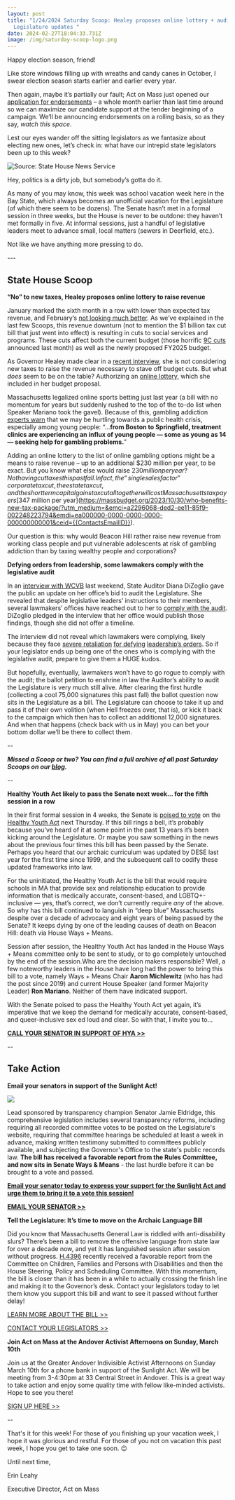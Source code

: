```yaml
---
layout: post
title: "1/24/2024 Saturday Scoop: Healey proposes online lottery + audit the
  Legislature updates "
date: 2024-02-27T18:04:33.731Z
image: /img/saturday-scoop-logo.png
---
```

Happy election season, friend!

Like store windows filling up with wreaths and candy canes in October, I swear election season starts earlier and earlier every year.

Then again, maybe it’s partially our fault; Act on Mass just opened our [application for endorsements](https://actonmass.org/endorsements-2024?utm_medium=&emci=a2296068-ded2-ee11-85f9-002248223794&emdi=ea000000-0000-0000-0000-000000000001&ceid={{ContactsEmailID}}) – a whole month earlier than last time around so we can maximize our candidate support at the tender beginning of a campaign. We’ll be announcing endorsements on a rolling basis, so as they say, *watch this space*.

Lest our eyes wander off the sitting legislators as we fantasize about electing new ones, let’s check in: what have our intrepid state legislators been up to this week?

![](/img/screen-shot-2024-02-24-at-1.33.35-am.png "Source: State House News Service")

Hey, politics is a dirty job, but somebody’s gotta do it.

As many of you may know, this week was school vacation week here in the Bay State, which always becomes an unofficial vacation for the Legislature (of which there seem to be dozens). The Senate hasn’t met in a formal session in three weeks, but the House is never to be outdone: they haven’t met formally in five. At informal sessions, just a handful of legislative leaders meet to advance small, local matters (sewers in Deerfield, etc.). 

Not like we have anything more pressing to do.

\---

## State House Scoop

**“No” to new taxes, Healey proposes online lottery to raise revenue**

January marked the sixth month in a row with lower than expected tax revenue, and February’s [not looking much better](<https://agencychecklists.com/2024/02/22/at-mid-month-mark-tax-collections-trending-down-for-february-69950/?utm_medium=&emci=a2296068-ded2-ee11-85f9-002248223794&emdi=ea000000-0000-0000-0000-000000000001&ceid={{ContactsEmailID}}#:~:text=And the early signs of,15.>). As we’ve explained in the last few Scoops, this revenue downturn (not to mention the $1 billion tax cut bill that just went into effect) is resulting in cuts to social services and programs. These cuts affect both the current budget (those horrific [9C cuts](https://actonmass.org/post/2024/01/27/01-13-2024-saturday-scoop-healey-announces-cuts-to-dozens-of-social-programs?utm_medium=&emci=a2296068-ded2-ee11-85f9-002248223794&emdi=ea000000-0000-0000-0000-000000000001&ceid={{ContactsEmailID}}) announced last month) as well as the newly proposed FY2025 budget. 

As Governor Healey made clear in a [recent interview](https://whdh.com/news/healey-wont-propose-tax-fee-increases-in-budget/?utm_medium=&emci=a2296068-ded2-ee11-85f9-002248223794&emdi=ea000000-0000-0000-0000-000000000001&ceid={{ContactsEmailID}}), she is not considering new taxes to raise the revenue necessary to stave off budget cuts. But what *does* seem to be on the table? Authorizing an [online lottery,](https://www.metrowestdailynews.com/story/news/state/2024/02/19/ma-online-lottery-opponents-negative-effects-to-burden-poor-young/72628211007/?utm_medium=&emci=a2296068-ded2-ee11-85f9-002248223794&emdi=ea000000-0000-0000-0000-000000000001&ceid={{ContactsEmailID}}) which she included in her budget proposal.

Massachusetts legalized online sports betting just last year (a bill with no momentum for years but suddenly rushed to the top of the to-do list when Speaker Mariano took the gavel). Because of this, gambling addiction [experts warn](https://www.bostonglobe.com/2024/02/11/metro/sports-gambling-super-bowl-addiction-taylor-swift-draftkings/?utm_medium=&emci=a2296068-ded2-ee11-85f9-002248223794&emdi=ea000000-0000-0000-0000-000000000001&ceid={{ContactsEmailID}}) that we may be hurtling towards a public health crisis, especially among young people: “...**from Boston to Springfield, treatment clinics are experiencing an influx of young people — some as young as 14 — seeking help for gambling problems.**” 

Adding an online lottery to the list of online gambling options might be a means to raise revenue – up to an additional $230 million per year, to be exact. But you know what else would raise $230 million per year? Not having cut taxes this past fall. In fact, the “single sales factor” corporate tax cut, the estate tax cut, and the short term capital gains tax cut all together will cost Massachusetts taxpayers [$347 million per year](https://massbudget.org/2023/10/30/who-benefits-new-tax-package/?utm_medium=&emci=a2296068-ded2-ee11-85f9-002248223794&emdi=ea000000-0000-0000-0000-000000000001&ceid={{ContactsEmailID}}). 

Our question is this: why would Beacon Hill rather raise new revenue from working class people and put vulnerable adolescents at risk of gambling addiction than by taxing wealthy people and corporations?

**Defying orders from leadership, some lawmakers comply with the legislative audit** 

In an [interview with WCVB](https://www.wcvb.com/article/on-the-record-diana-dizoglio-ballot-question-legislature-audit-massachusetts/46842408?utm_medium=&emci=a2296068-ded2-ee11-85f9-002248223794&emdi=ea000000-0000-0000-0000-000000000001&ceid={{ContactsEmailID}}) last weekend, State Auditor Diana DiZoglio gave the public an update on her office’s bid to audit the Legislature. She revealed that despite legislative leaders’ instructions to their members, several lawmakers’ offices have reached out to her to [comply with the audit](https://www.salemnews.com/news/state_news/despite-resistance-dizoglio-reports-some-legislative-audit-meetings/article_5300bcb6-d01e-11ee-8142-138017f8fb2a.html?utm_medium=&emci=a2296068-ded2-ee11-85f9-002248223794&emdi=ea000000-0000-0000-0000-000000000001&ceid={{ContactsEmailID}}). DiZoglio pledged in the interview that her office would publish those findings, though she did not offer a timeline. 

The interview did not reveal which lawmakers were complying, likely because they face [severe retaliation](https://commonwealthbeacon.org/politics/ex-rep-deleo-told-me-vote-for-transpo-bill-or-lose-chairmanship-2/?utm_medium=&emci=a2296068-ded2-ee11-85f9-002248223794&emdi=ea000000-0000-0000-0000-000000000001&ceid={{ContactsEmailID}}) [for defying](https://www.dotnews.com/2017/demoted-house-shake-holmes-says-it-s-punishment?utm_medium=&emci=a2296068-ded2-ee11-85f9-002248223794&emdi=ea000000-0000-0000-0000-000000000001&ceid={{ContactsEmailID}}) [leadership’s orders](https://commonwealthbeacon.org/politics/the-paradox-of-robert-deleo/?utm_medium=&emci=a2296068-ded2-ee11-85f9-002248223794&emdi=ea000000-0000-0000-0000-000000000001&ceid={{ContactsEmailID}}). So if your legislator ends up being one of the ones who is complying with the legislative audit, prepare to give them a HUGE kudos. 

But hopefully, eventually, lawmakers won’t have to go rogue to comply with the audit; the ballot petition to enshrine in law the Auditor’s ability to audit the Legislature is very much still alive. After clearing the first hurdle (collecting a cool 75,000 signatures this past fall) the ballot question now sits in the Legislature as a bill. The Legislature can choose to take it up and pass it of their own volition (when Hell freezes over, that is), or kick it back to the campaign which then has to collect an additional 12,000 signatures. And when that happens (check back with us in May) you can bet your bottom dollar we’ll be there to collect them.

*\--*

***Missed a Scoop or two? You can find a full archive of all past Saturday Scoops on our [blog](https://actonmass.org/blog?utm_medium=&{{{EngagementData}}}&emci=25102f50-235a-ee11-9937-00224832eb73&emdi=ea000000-0000-0000-0000-000000000001&ceid={{ContactsEmailID}}).***

*\--*

**Healthy Youth Act likely to pass the Senate next week… for the fifth session in a row**

In their first formal session in 4 weeks, the Senate is [poised to vote](https://www.wgbh.org/news/politics/2024-02-22/mass-senate-planning-vote-on-sex-education-curriculum-update?utm_medium=&emci=a2296068-ded2-ee11-85f9-002248223794&emdi=ea000000-0000-0000-0000-000000000001&ceid={{ContactsEmailID}}) on the [Healthy Youth Act](https://malegislature.gov/Bills/193/S2686?utm_medium=&emci=a2296068-ded2-ee11-85f9-002248223794&emdi=ea000000-0000-0000-0000-000000000001&ceid={{ContactsEmailID}}) next Thursday. If this bill rings a bell, it’s probably because you’ve heard of it at some point in the past 13 years it’s been kicking around the Legislature. Or maybe you saw something in the news about the previous four times this bill has been passed by the Senate. Perhaps you heard that our archaic curriculum was updated by DESE last year for the first time since 1999, and the subsequent call to codify these updated frameworks into law. 

For the uninitiated, the Healthy Youth Act is the bill that would require schools in MA that provide sex and relationship education to provide information that is medically accurate, consent-based, and LGBTQ+-inclusive — yes, that’s correct, we don’t currently require *any* of the above. So why has this bill continued to languish in “deep blue” Massachusetts despite over a decade of advocacy and eight years of being passed by the Senate? It keeps dying by one of the leading causes of death on Beacon Hill: death via House Ways + Means. 

Session after session, the Healthy Youth Act has landed in the House Ways + Means committee only to be sent to study, or to go completely untouched by the end of the session.Who are the decision makers responsible? Well, a few noteworthy leaders in the House have long had the power to bring this bill to a vote, namely Ways + Means Chair **Aaron Michlewitz** (who has had the post since 2019) and current House Speaker (and former Majority Leader) **Ron Mariano**. Neither of them have indicated support. 

With the Senate poised to pass the Healthy Youth Act yet again, it’s imperative that we keep the demand for medically accurate, consent-based, and queer-inclusive sex ed loud and clear. So with that, I invite you to…

**[CALL YOUR SENATOR IN SUPPORT OF HYA >>](https://malegislature.gov/Search/FindMyLegislator)**

\--

## Take Action

**Email your senators in support of the Sunlight Act!**

![](/img/sunlight-agenda-final-1-.png)

Lead sponsored by transparency champion Senator Jamie Eldridge, this comprehensive legislation includes several transparency reforms, including requiring all recorded committee votes to be posted on the Legislature's website, requiring that committee hearings be scheduled at least a week in advance, making written testimony submitted to committees publicly available, and subjecting the Governor's Office to the state's public records law. **The bill has received a favorable report from the Rules Committee, and now sits in Senate Ways & Means** - the last hurdle before it can be brought to a vote and passed. 

**[Email your senator today to express your support for the Sunlight Act and urge them to bring it to a vote this session!](https://secure.everyaction.com/Y-7oq9zG20CaIEhOZYChLA2?)**

**[EMAIL YOUR SENATOR >>](https://secure.everyaction.com/Y-7oq9zG20CaIEhOZYChLA2?)**

**Tell the Legislature: It’s time to move on the Archaic Language Bill**

Did you know that Massachusetts General Law is riddled with anti-disability slurs? There’s been a bill to remove the offensive language from state law for over a decade now, and yet it has languished session after session without progress. [H.4396](https://malegislature.gov/Bills/193/H4396?utm_medium=&emci=a2296068-ded2-ee11-85f9-002248223794&emdi=ea000000-0000-0000-0000-000000000001&ceid={{ContactsEmailID}}) recently received a favorable report from the Committee on Children, Families and Persons with Disabilities and then the House Steering, Policy and Scheduling Committee. With this momentum, the bill is closer than it has been in a while to actually crossing the finish line and making it to the Governor’s desk. Contact your legislators today to let them know you support this bill and want to see it passed without further delay!

[LEARN MORE ABOUT THE BILL >>](https://www.instagram.com/reel/C3aKAxvuJP2/)

[CONTACT YOUR LEGISLATORS >>](https://malegislature.gov/Search/FindMyLegislator)

**Join Act on Mass at the Andover Activist Afternoons on Sunday, March 10th**

Join us at the Greater Andover Indivisible Activist Afternoons on Sunday March 10th for a phone bank in support of the Sunlight Act. We will be meeting from 3-4:30pm at 33 Central Street in Andover. This is a great way to take action and enjoy some quality time with fellow like-minded activists. Hope to see you there!

[SIGN UP HERE >>](https://www.mobilize.us/mobilize/event/603813/)

\--

That's it for this week! For those of you finishing up your vacation week, I hope it was glorious and restful. For those of you not on vacation this past week, I hope you get to take one soon. 😉 

Until next time, 

Erin Leahy

Executive Director, Act on Mass